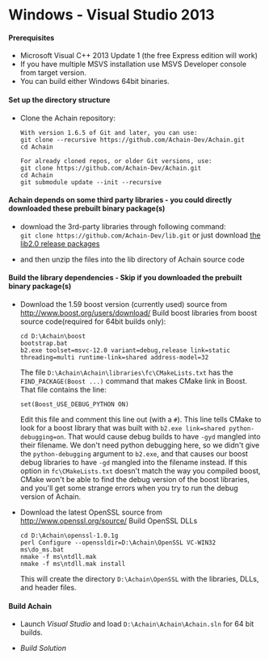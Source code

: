Windows - Visual Studio 2013
============================
#### Prerequisites ####
* Microsoft Visual C++ 2013 Update 1 (the free Express edition will work)
* If you have multiple MSVS installation use MSVS Developer console from target version.
* You can build either Windows 64bit binaries.

#### Set up the directory structure ####
* Clone the Achain repository:
  ```
  With version 1.6.5 of Git and later, you can use:
  git clone --recursive https://github.com/Achain-Dev/Achain.git
  cd Achain
  
  For already cloned repos, or older Git versions, use:
  git clone https://github.com/Achain-Dev/Achain.git
  cd Achain
  git submodule update --init --recursive
  ```

#### Achain depends on some third party libraries - you could directly downloaded these prebuilt binary package(s) ####
* download the 3rd-party libraries through following command:  
`git clone https://github.com/Achain-Dev/lib.git`  or just download   [the lib2.0 release packages](https://github.com/Achain-Dev/lib/releases)
   
* and then unzip the files into the lib directory of Achain source code


#### Build the library dependencies - Skip if you downloaded the prebuilt binary package(s) ####
 * Download the 1.59 boost version (currently used) source from http://www.boost.org/users/download/
   Build boost libraries from boost source code(required for 64bit builds only):
    ```
    cd D:\Achain\boost
    bootstrap.bat
    b2.exe toolset=msvc-12.0 variant=debug,release link=static threading=multi runtime-link=shared address-model=32
    ```
    The file `D:\Achain\Achain\libraries\fc\CMakeLists.txt` has the
    `FIND_PACKAGE(Boost ...)`
    command that makes CMake link in Boost.  That file contains the line:
    ```
    set(Boost_USE_DEBUG_PYTHON ON)
    ```
    Edit this file and comment this line out (with a `#`).
    This line  tells CMake to look for a boost library that was built with
    `b2.exe link=shared python-debugging=on`.  That would cause debug builds to
    have `-gyd` mangled into their filename.  We don't need python debugging here,
    so we didn't give the `python-debugging` argument to `b2.exe`, and
    that causes our boost debug libraries to have `-gd` mangled into the filename
    instead.  If this option in `fc\CMakeLists.txt` doesn't match the way you
    compiled boost, CMake won't be able to find the debug version of the boost
    libraries, and you'll get some strange errors when you try to run the
    debug version of Achain.

* Download the latest OpenSSL source from http://www.openssl.org/source/
  Build OpenSSL DLLs
    ```
    cd D:\Achain\openssl-1.0.1g
    perl Configure --openssldir=D:\Achain\OpenSSL VC-WIN32
    ms\do_ms.bat
    nmake -f ms\ntdll.mak
    nmake -f ms\ntdll.mak install
    ```
  This will create the directory `D:\Achain\OpenSSL` with the libraries, DLLs,
  and header files.

#### Build Achain ####
* Launch *Visual Studio* and load `D:\Achain\Achain\Achain.sln` for 64 bit builds.

* *Build Solution*

